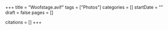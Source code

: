 +++
title = "Woofstage.avif"
tags = ["Photos"]
categories = []
startDate = ""
draft = false
pages = []

citations = []
+++

